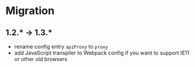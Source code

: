 # Migration

## 1.2.\* -> 1.3.\*

* rename config entry `apiProxy` to `proxy`
* add JavaScript transpiler to Webpack config if you want to support IE11 or other old browsers
